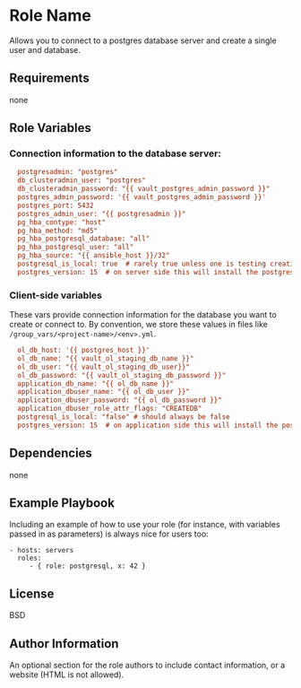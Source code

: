 Role Name
=========

Allows you to connect to a postgres database server and create a single user and database.

Requirements
------------

none

Role Variables
--------------

### Connection information to the database server: 
```ini
  postgresadmin: "postgres"
  db_clusteradmin_user: "postgres"
  db_clusteradmin_password: "{{ vault_postgres_admin_password }}"
  postgres_admin_password: '{{ vault_postgres_admin_password }}'
  postgres_port: 5432
  postgres_admin_user: "{{ postgresadmin }}"
  pg_hba_contype: "host"
  pg_hba_method: "md5"
  pg_hba_postgresql_database: "all"
  pg_hba_postgresql_user: "all"
  pg_hba_source: "{{ ansible_host }}/32"
  postgresql_is_local: true  # rarely true unless one is testing creating a new db server
  postgres_version: 15  # on server side this will install the postgresql server version
```

### Client-side variables
These vars provide connection information for the database you want to create or connect to. By convention, we store these values in files like `/group_vars/<project-name>/<env>.yml`.
```ini
  ol_db_host: '{{ postgres_host }}'
  ol_db_name: "{{ vault_ol_staging_db_name }}"
  ol_db_user: "{{ vault_ol_staging_db_user}}"
  ol_db_password: "{{ vault_ol_staging_db_password }}"
  application_db_name: "{{ ol_db_name }}"
  application_dbuser_name: "{{ ol_db_user }}"
  application_dbuser_password: "{{ ol_db_password }}"
  application_dbuser_role_attr_flags: "CREATEDB"
  postgresql_is_local: "false" # should always be false
  postgres_version: 15  # on application side this will install the postgresql client version
```
    
Dependencies
------------

none

Example Playbook
----------------

Including an example of how to use your role (for instance, with variables
passed in as parameters) is always nice for users too:

    - hosts: servers
      roles:
         - { role: postgresql, x: 42 }

License
-------

BSD

Author Information
------------------

An optional section for the role authors to include contact information, or a
website (HTML is not allowed).
